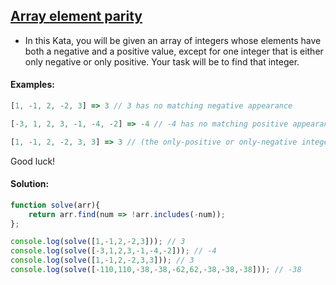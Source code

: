 ## [Array element parity](https://www.codewars.com/kata/5a092d9e46d843b9db000064/javascript)

- In this Kata, you will be given an array of integers whose elements have both a negative and a positive value, except for one integer that is either only negative or only positive. Your task will be to find that integer.

#### Examples:
```js
[1, -1, 2, -2, 3] => 3 // 3 has no matching negative appearance

[-3, 1, 2, 3, -1, -4, -2] => -4 // -4 has no matching positive appearance

[1, -1, 2, -2, 3, 3] => 3 // (the only-positive or only-negative integer may appear more than once)
```
Good luck!
#### Solution:
```js
function solve(arr){
    return arr.find(num => !arr.includes(-num));
};

console.log(solve([1,-1,2,-2,3])); // 3
console.log(solve([-3,1,2,3,-1,-4,-2])); // -4
console.log(solve([1,-1,2,-2,3,3])); // 3
console.log(solve([-110,110,-38,-38,-62,62,-38,-38,-38])); // -38
```
